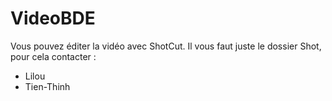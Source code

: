 # VideoBDE

Vous pouvez éditer la vidéo avec ShotCut. Il vous faut juste le dossier Shot, pour cela contacter :  
 - Lilou 
 - Tien-Thinh
